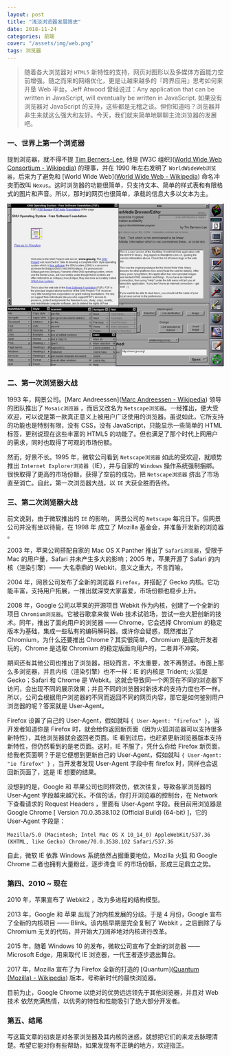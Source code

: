 ```yaml
---
layout: post
title: "浅淡浏览器发展简史"
date: 2018-11-24
categories: 前端
cover: "/assets/img/web.png"
tags: 浏览器
---
```


> 随着各大浏览器对 `HTML5` 新特性的支持，网页对图形以及多媒体方面能力空前增强。随之而来的网络优化，更是让越来越多的『跨界应用』思考如何来开垦 Web 平台。Jeff Atwood 曾经说过：Any application that can be written in JavaScript, will eventually be written in JavaScript. 如果没有浏览器对 JavaScript 的支持，这些都是无稽之谈。但你知道吗？浏览器并非生来就这么强大和友好。今天，我们就来简单地聊聊主流浏览器的发展吧。

### 一、世界上第一个浏览器

提到浏览器，就不得不提 [Tim Berners-Lee](https://en.wikipedia.org/wiki/Tim_Berners-Lee), 他是 [W3C 组织]([World Wide Web Consortium - Wikipedia](https://en.wikipedia.org/wiki/World_Wide_Web_Consortium)) 的理事，并在 1990 年左右发明了 `WorldWideWeb浏览器`，后来为了避免和 [World Wide Web]([World Wide Web - Wikipedia](https://en.wikipedia.org/wiki/World_Wide_Web)) 命名冲突而改叫 `Nexus`。这时浏览器的功能很简单，只支持文本、简单的样式表和有限格式的图片和声音。所以，那时的网页也很简单，承载的信息大多以文本为主。

![图片](/assets/img/nexus.png)

### 二、第一次浏览器大战

1993 年，网景公司。[Marc Andreessen]([Marc Andreessen - Wikipedia](https://en.wikipedia.org/wiki/Marc_Andreessen)) 领导的团队推出了 `Mosaic浏览器` ，而后又改名为 `Netscape浏览器`。一经推出，便大受欢迎，可以说是第一款真正意义上被用户广泛使用的浏览器。虽说如此，它所支持的功能也是特别有限，没有 CSS，没有 JavaScript，只能显示一些简单的 HTML 标签，更别说现在这些丰富的 HTML5 的功能了。但也满足了那个时代上网用户的需求，同时也取得了可观的市场份额。

然而，好景不长。1995 年，微软公司看到 `Netscape浏览器` 如此的受欢迎，就顺势推出 `Internet Explorer浏览器`（IE），并与自家的 `Windows` 操作系统强制捆绑。很快取得了更高的市场份额，获得了空前的成功，把 `Netscape浏览器` 挤出了市场直至消亡。自此，第一次浏览器大战，以 `IE` 大获全胜而告终。

### 三、第二次浏览器大战

前文说到，由于微软推出的 `IE` 的影响， 网景公司的 `Netscape` 每况日下。但网景公司并没有坐以待毙，在 1998 年 成立了 Mozilla 基金会，并准备开发新的浏览器 。

2003 年，苹果公司搭配自家的 Mac OS X Panther 推出了 `Safari浏览器`，受限于 Mac 的用户量，Safari 并未产生多大的影响；2005 年，苹果开源了 Safari 的内核（渲染引擎）—— 大名鼎鼎的 Webkit，意义之重大，不言而喻。

2004 年，网景公司发布了全新的浏览器 `Firefox`，并搭配了 Gecko 内核。它功能丰富，支持用户拓展，一推出就深受大家喜爱，市场份额也稳步上升。

2008 年，Google 公司以苹果的开源项目 Webkit 作为内核，创建了一个全新的项目 `Chromium浏览器`。它被谷歌拿来做 Web 技术试验场，尝试一些大胆创新的技术。同年，推出了面向用户的浏览器 —— Chrome，它会选择 Chromium 的稳定版本为基础，集成一些私有的编码解码器。或许你会疑惑，既然推出了 Chromium，为什么还要推出 Chrome？其实很简单，Chromium 是面向开发者玩的，Chrome 是选取 Chromium 的稳定版面向用户的，二者并不冲突。

期间还有其他公司也推出了浏览器，相较而言，不太重要，故不再赘述。市面上那么多浏览器，并且内核（渲染引擎）也不一样：IE 的内核是 Trident; 火狐是 Gecko；Safari 和 Chrome 是 Webkit。这就会导致同一个网页在不同的浏览器下访问，会出现不同的展示效果；并且不同的浏览器对新技术的支持力度也不一样。所以，公司会根据用户浏览器的不同而返回不同的网页内容，那它是如何鉴别用户浏览器的呢？答案就是 User-Agent。

Firefox 设置了自己的 User-Agent，假如就叫 `{ User-Agent: "firefox" }`，当开发者知道你是 Firefox 时，就会给你返回新页面（因为火狐浏览器可以支持很多新特性），其他浏览器就会返回老页面。IE 看到过后，也赶紧更新浏览器版本支持新特性，但仍然看到的是老页面。这时，IE 不服了，凭什么你给 Firefox 新页面，给我老页面啊？于是它便想到更新自己的 User-Agent，假如就叫 `{ User-Agent: "ie firefox" }` ，当开发者发现 User-Agent 字段中有 firefox 时，同样也会返回新页面了，这是 IE 想要的结果。

没想到的是，Google 和 苹果公司也同样效仿，依次往复，导致各家浏览器的 User-Agent 字段越来越冗长。不信的话，你打开浏览器的控制台，在 Network 下查看请求的 Request Headers ，里面有 User-Agent 字段。我目前用浏览器是 Google Chrome [ Version 70.0.3538.102 (Official Build) (64-bit) ]，它的 User-Agent 字段是：

```textile
Mozilla/5.0 (Macintosh; Intel Mac OS X 10_14_0) AppleWebKit/537.36 (KHTML, like Gecko) Chrome/70.0.3538.102 Safari/537.36
```

自此，微软 IE 依靠 Windows 系统依然占据重要地位，Mozilla 火狐 和 Google Chrome 二者也拥有大量粉丝，逐步谗食 IE 的市场份额，形成三足鼎立之势。

### 第四、2010 ~ 现在

2010 年，苹果宣布了 Webkit2 ，改为多进程的结构模型。

2013 年，Google 和 苹果 出现了对内核发展的分歧。于是 4 月份，Google 宣布了全新的内核项目 —— Blink。该内核早期是完全复制了 Webkit ，之后删除了与 Chromium 无关的代码，并开始大刀阔斧地对内核进行改革。

2015 年，随着 Windows 10 的发布，微软公司宣布了全新的浏览器 —— Microsoft Edge，用来取代 IE 浏览器，一代王者逐步退出舞台。

2017 年，Mozilla 宣布了为 Firefox 全新的打造的 [Quantum]([Quantum (Mozilla) - Wikipedia](<https://en.wikipedia.org/wiki/Quantum_(Mozilla)>)) 版本，号称新时代的最快浏览器。

目前为止，Google Chrome 以绝对的优势远远领先于其他浏览器，并且对 Web 技术 依然充满热情，以优秀的特性和性能吸引了绝大部分开发者。

### 第五、结尾

写这篇文章的初衷是对各家浏览器及其内核的迷惑，就想把它们的来龙去脉理清楚。希望它能对你有些帮助，如果发现有不正确的地方，欢迎指正。

